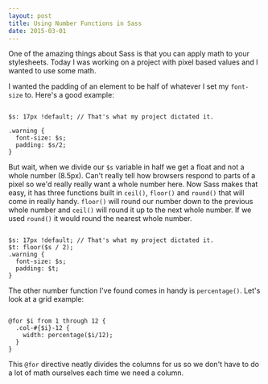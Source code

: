 ```yaml
---
layout: post
title: Using Number Functions in Sass
date: 2015-03-01
---
```


One of the amazing things about Sass is that you can apply math to your stylesheets. Today I was working on a project with pixel based values and I wanted to use some math. 

I wanted the padding of an element to be half of whatever I set my `font-size` to. Here's a good example: 

<pre><code class="language-scss">
$s: 17px !default; // That's what my project dictated it.

.warning {
  font-size: $s;
  padding: $s/2;
}
</code></pre>

But wait, when we divide our `$s` variable in half we get a float and not a whole number (8.5px). Can't really tell how browsers respond to parts of a pixel so we'd really really want a whole number here. Now Sass makes that easy, it has three functions built in `ceil()`, `floor()` and `round()` that will come in really handy. `floor()` will round our number down to the previous whole number and `ceil()` will round it up to the next whole number. If we used `round()` it would round the nearest whole number.


<pre><code class="language-scss">
$s: 17px !default; // That's what my project dictated it.
$t: floor($s / 2);
.warning {
  font-size: $s;
  padding: $t;
}
</code></pre>

The other number function I've found comes in handy is `percentage()`. Let's look at a grid example:


<pre><code class="language-scss">
@for $i from 1 through 12 {
  .col-#{$i}-12 {
    width: percentage($i/12);
  }
}
</code></pre>

This `@for` directive neatly divides the columns for us so we don't have to do a lot of math ourselves each time we need a column.
